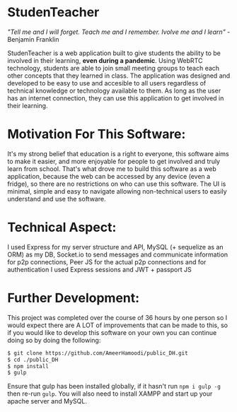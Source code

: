 # StudenTeacher
*"Tell me and I will forget. Teach me and I remember. Ivolve me and I learn"* - Benjamin Franklin

StudenTeacher is a web application built to give students the ability to be involved in their learning, **even during a pandemic**. Using WebRTC technology, students are able to join small meeting groups to teach each other concepts that they learned in class. The application was designed and developed to be easy to use and accesible to all users regardless of technical knowledge or technology available to them. As long as the user has an internet connection, they can use this application to get involved in their learning. 

# Motivation For This Software:
It's my strong belief that education is a right to everyone, this software aims to make it easier, and more enjoyable for people to get involved and truly learn from school. That's what drove me to build this software as a web application, because the web can be accessed by any device (even a fridge), so there are no restrictions on who can use this software. The UI is minimal, simple and easy to navigate allowing non-technical users to easily understand and use the software.

# Technical Aspect:
I used Express for my server structure and API, MySQL (+ sequelize as an ORM) as my DB, Socket.io to send messages and communicate information for p2p connections, Peer JS for the actual p2p connections and for authentication I used Express sessions and JWT + passport JS

# Further Development:
This project was completed over the course of 36 hours by one person so I would expect there are A LOT of improvements that can be made to this, so if you would like to develop this software on your own you can continue doing so by doing the following:

```bash
$ git clone https://github.com/AmeerHamoodi/public_DH.git
$ cd ./public_DH
$ npm install
$ gulp
```
Ensure that gulp has been installed globally, if it hasn't run `npm i gulp -g` then re-run `gulp`. You will also need to install XAMPP and start up your apache server and MySQL.
